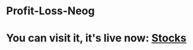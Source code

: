 # Profit-Loss-Neog
<h1>You can visit it, it's live now: <a href="https://deepak-kamat-stocks.netlify.app/">Stocks</a></h1>
